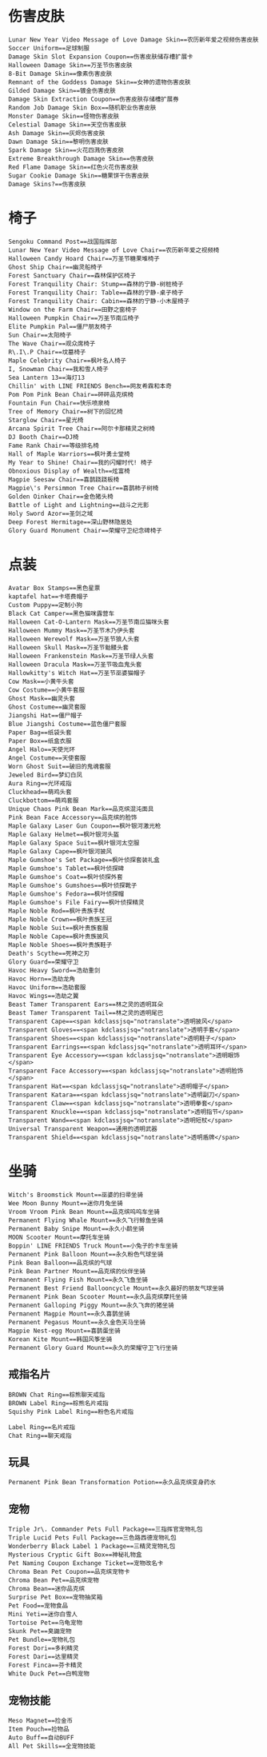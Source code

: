 

#	伤害皮肤	
	Lunar New Year Video Message of Love Damage Skin==农历新年爱之视频伤害皮肤
	Soccer Uniform==足球制服
	Damage Skin Slot Expansion Coupon==伤害皮肤储存槽扩展卡
	Halloween Damage Skin==万圣节伤害皮肤
	8-Bit Damage Skin==像素伤害皮肤
	Remnant of the Goddess Damage Skin==女神的遗物伤害皮肤
	Gilded Damage Skin==镀金伤害皮肤
	Damage Skin Extraction Coupon==伤害皮肤存储槽扩展券
	Random Job Damage Skin Box==随机职业伤害皮肤
	Monster Damage Skin==怪物伤害皮肤
	Celestial Damage Skin==天空伤害皮肤
	Ash Damage Skin==灰烬伤害皮肤
	Dawn Damage Skin==黎明伤害皮肤
	Spark Damage Skin==火花四溅伤害皮肤
	Extreme Breakthrough Damage Skin==伤害皮肤
	Red Flame Damage Skin==红色火花伤害皮肤
	Sugar Cookie Damage Skin==糖果饼干伤害皮肤
	Damage Skins?==伤害皮肤

# 椅子
	Sengoku Command Post==战国指挥部
	Lunar New Year Video Message of Love Chair==农历新年爱之视频椅
	Halloween Candy Hoard Chair==万圣节糖果堆椅子
	Ghost Ship Chair==幽灵船椅子
	Forest Sanctuary Chair==森林保护区椅子
	Forest Tranquility Chair: Stump==森林的宁静-树桩椅子
	Forest Tranquility Chair: Table==森林的宁静-桌子椅子
	Forest Tranquility Chair: Cabin==森林的宁静-小木屋椅子
	Window on the Farm Chair==田野之窗椅子
	Halloween Pumpkin Chair==万圣节南瓜椅子
	Elite Pumpkin Pal==僵尸朋友椅子
	Sun Chair==太阳椅子
	The Wave Chair==观众席椅子
	R\.I\.P Chair==坟墓椅子
	Maple Celebrity Chair==枫叶名人椅子
	I, Snowman Chair==我和雪人椅子
	Sea Lantern 13==海灯13
	Chillin' with LINE FRIENDS Bench==网友希霖和本奇
	Pom Pom Pink Bean Chair==砰砰品克缤椅
	Fountain Fun Chair==快乐喷泉椅
	Tree of Memory Chair==树下的回忆椅
	Starglow Chair==星光椅
	Arcana Spirit Tree Chair==阿尔卡那精灵之树椅
	DJ Booth Chair==DJ椅
	Fame Rank Chair==等级排名椅
	Hall of Maple Warriors==枫叶勇士堂椅
	My Year to Shine! Chair==我的闪耀时代! 椅子
	Obnoxious Display of Wealth==炫富椅
	Magpie Seesaw Chair==喜鹊跷跷板椅
	Magpie\'s Persimmon Tree Chair==喜鹊柿子树椅
	Golden Oinker Chair==金色猪头椅
	Battle of Light and Lightning==战斗之光影
	Holy Sword Azor==圣剑之域
	Deep Forest Hermitage==深山野林隐居处
	Glory Guard Monument Chair==荣耀守卫纪念碑椅子

# 点装
	Avatar Box Stamps==黑色星票
	kaptafel hat==卡塔费帽子
	Custom Puppy==定制小狗
	Black Cat Camper==黑色猫咪露营车
	Halloween Cat-O-Lantern Mask==万圣节南瓜猫咪头套
	Halloween Mummy Mask==万圣节木乃伊头套
	Halloween Werewolf Mask==万圣节狼人头套
	Halloween Skull Mask==万圣节骷髅头套
	Halloween Frankenstein Mask==万圣节绿人头套
	Halloween Dracula Mask==万圣节吸血鬼头套
	Hallowkitty's Witch Hat==万圣节巫婆猫帽子
	Cow Mask==小黄牛头套
	Cow Costume==小黄牛套服
	Ghost Mask==幽灵头套
	Ghost Costume==幽灵套服
	Jiangshi Hat==僵尸帽子
	Blue Jiangshi Costume==蓝色僵尸套服
	Paper Bag==纸袋头套
	Paper Box==纸盒衣服
	Angel Halo==天使光环
	Angel Costume==天使套服
	Worn Ghost Suit==破旧的鬼魂套服
	Jeweled Bird==梦幻白凤
	Aura Ring==光环戒指
	Cluckhead==萌鸡头套
	Cluckbottom==萌鸡套服
	Unique Chaos Pink Bean Mark==品克缤混沌面具
	Pink Bean Face Accessory==品克缤的脸饰
	Maple Galaxy Laser Gun Coupon==枫叶银河激光枪
	Maple Galaxy Helmet==枫叶银河头盔
	Maple Galaxy Space Suit==枫叶银河太空服
	Maple Galaxy Cape==枫叶银河披风
	Maple Gumshoe's Set Package==枫叶侦探套装礼盒
	Maple Gumshoe's Tablet==枫叶侦探碑
	Maple Gumshoe's Coat==枫叶侦探外套
	Maple Gumshoe's Gumshoes==枫叶侦探靴子
	Maple Gumshoe's Fedora==枫叶侦探帽
	Maple Gumshoe's File Fairy==枫叶侦探精灵
	Maple Noble Rod==枫叶贵族手杖
	Maple Noble Crown==枫叶贵族王冠
	Maple Noble Suit==枫叶贵族套服
	Maple Noble Cape==枫叶贵族披风
	Maple Noble Shoes==枫叶贵族鞋子
	Death's Scythe==死神之刃
	Glory Guard==荣耀守卫
	Havoc Heavy Sword==浩劫重剑
	Havoc Horn==浩劫龙角
	Havoc Uniform==浩劫套服
	Havoc Wings==浩劫之翼
	Beast Tamer Transparent Ears==林之灵的透明耳朵
	Beast Tamer Transparent Tail==林之灵的透明尾巴
	Transparent Cape==<span kdclassjsq="notranslate">透明披风</span>
	Transparent Gloves==<span kdclassjsq="notranslate">透明手套</span>
	Transparent Shoes==<span kdclassjsq="notranslate">透明鞋子</span>
	Transparent Earrings==<span kdclassjsq="notranslate">透明耳环</span>
	Transparent Eye Accessory==<span kdclassjsq="notranslate">透明眼饰</span>
	Transparent Face Accessory==<span kdclassjsq="notranslate">透明脸饰</span>
	Transparent Hat==<span kdclassjsq="notranslate">透明帽子</span>
	Transparent Katara==<span kdclassjsq="notranslate">透明副刀</span>
	Transparent Claw==<span kdclassjsq="notranslate">透明拳套</span>
	Transparent Knuckle==<span kdclassjsq="notranslate">透明指节</span>
	Transparent Wand==<span kdclassjsq="notranslate">透明短杖</span>
	Universal Transparent Weapon==通用的透明武器
	Transparent Shield==<span kdclassjsq="notranslate">透明盾牌</span>


# 坐骑
	Witch's Broomstick Mount==巫婆的扫帚坐骑
	Wee Moon Bunny Mount==迷你月兔坐骑
	Vroom Vroom Pink Bean Mount==品克缤呜呜车坐骑
	Permanent Flying Whale Mount==永久飞行鲸鱼坐骑
	Permanent Baby Snipe Mount==永久小鹬坐骑
	MOON Scooter Mount==摩托车坐骑
	Boppin' LINE FRIENDS Truck Mount==小兔子的卡车坐骑	
	Permanent Pink Balloon Mount==永久粉色气球坐骑
	Pink Bean Balloon==品克缤的气球
	Pink Bean Partner Mount==品克缤的伙伴坐骑	
	Permanent Flying Fish Mount==永久飞鱼坐骑
	Permanent Best Friend Ballooncycle Mount==永久最好的朋友气球坐骑
	Permanent Pink Bean Scooter Mount==永久品克缤摩托坐骑
	Permanent Galloping Piggy Mount==永久飞奔的猪坐骑
	Permanent Magpie Mount==永久喜鹊坐骑
	Permanent Pegasus Mount==永久金色天马坐骑
	Magpie Nest-egg Mount==喜鹊蛋坐骑
	Korean Kite Mount==韩国风筝坐骑
	Permanent Glory Guard Mount==永久的荣耀守卫飞行坐骑

## 戒指名片
	BROWN Chat Ring==棕熊聊天戒指
	BROWN Label Ring==棕熊名片戒指
	Squishy Pink Label Ring==粉色名片戒指

	Label Ring==名片戒指
	Chat Ring==聊天戒指

## 玩具
	Permanent Pink Bean Transformation Potion==永久品克缤变身药水

## 宠物
	Triple Jr\. Commander Pets Full Package==三指挥官宠物礼包
	Triple Lucid Pets Full Package==三色路西德宠物礼包
	Wonderberry Black Label 1 Package==三精灵宠物礼包
	Mysterious Cryptic Gift Box==神秘礼物盒
	Pet Naming Coupon Exchange Ticket==宠物改名卡
	Chroma Bean Pet Coupon==品克缤宠物卡
	Chroma Bean Pet==品克缤宠物
	Chroma Bean==迷你品克缤
	Surprise Pet Box==宠物抽奖箱
	Pet Food==宠物食品
	Mini Yeti==迷你白雪人
	Tortoise Pet==乌龟宠物
	Skunk Pet==臭鼬宠物
	Pet Bundle==宠物礼包
	Forest Dori==多利精灵
	Forest Dari==达里精灵
	Forest Finca==芬卡精灵
	White Duck Pet==白鸭宠物

## 宠物技能
	Meso Magnet==捡金币
	Item Pouch==捡物品
	Auto Buff==自动BUFF
	All Pet Skills==全宠物技能
